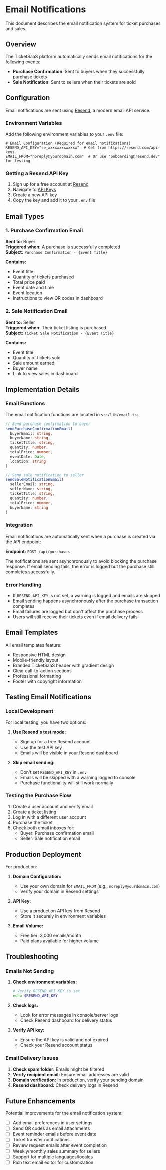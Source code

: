 # Email Notifications

This document describes the email notification system for ticket purchases and sales.

## Overview

The TicketSaaS platform automatically sends email notifications for the following events:
- **Purchase Confirmation**: Sent to buyers when they successfully purchase tickets
- **Sale Notification**: Sent to sellers when their tickets are sold

## Configuration

Email notifications are sent using [Resend](https://resend.com/), a modern email API service.

### Environment Variables

Add the following environment variables to your `.env` file:

```env
# Email Configuration (Required for email notifications)
RESEND_API_KEY="re_xxxxxxxxxxxxx"  # Get from https://resend.com/api-keys
EMAIL_FROM="noreply@yourdomain.com"  # Or use "onboarding@resend.dev" for testing
```

### Getting a Resend API Key

1. Sign up for a free account at [Resend](https://resend.com/)
2. Navigate to [API Keys](https://resend.com/api-keys)
3. Create a new API key
4. Copy the key and add it to your `.env` file

## Email Types

### 1. Purchase Confirmation Email

**Sent to:** Buyer  
**Triggered when:** A purchase is successfully completed  
**Subject:** `Purchase Confirmation - {Event Title}`

**Contains:**
- Event title
- Quantity of tickets purchased
- Total price paid
- Event date and time
- Event location
- Instructions to view QR codes in dashboard

### 2. Sale Notification Email

**Sent to:** Seller  
**Triggered when:** Their ticket listing is purchased  
**Subject:** `Ticket Sale Notification - {Event Title}`

**Contains:**
- Event title
- Quantity of tickets sold
- Sale amount earned
- Buyer name
- Link to view sales in dashboard

## Implementation Details

### Email Functions

The email notification functions are located in `src/lib/email.ts`:

```typescript
// Send purchase confirmation to buyer
sendPurchaseConfirmationEmail(
  buyerEmail: string,
  buyerName: string,
  ticketTitle: string,
  quantity: number,
  totalPrice: number,
  eventDate: Date,
  location: string
)

// Send sale notification to seller
sendSaleNotificationEmail(
  sellerEmail: string,
  sellerName: string,
  ticketTitle: string,
  quantity: number,
  totalPrice: number,
  buyerName: string
)
```

### Integration

Email notifications are automatically sent when a purchase is created via the API endpoint:

**Endpoint:** `POST /api/purchases`

The notifications are sent asynchronously to avoid blocking the purchase response. If email sending fails, the error is logged but the purchase still completes successfully.

### Error Handling

- If `RESEND_API_KEY` is not set, a warning is logged and emails are skipped
- Email sending happens asynchronously after the purchase transaction completes
- Email failures are logged but don't affect the purchase process
- Users will still receive their tickets even if email delivery fails

## Email Templates

All email templates feature:
- Responsive HTML design
- Mobile-friendly layout
- Branded TicketSaaS header with gradient design
- Clear call-to-action sections
- Professional formatting
- Footer with copyright information

## Testing Email Notifications

### Local Development

For local testing, you have two options:

1. **Use Resend's test mode:**
   - Sign up for a free Resend account
   - Use the test API key
   - Emails will be visible in your Resend dashboard

2. **Skip email sending:**
   - Don't set `RESEND_API_KEY` in `.env`
   - Emails will be skipped with a warning logged to console
   - Purchase functionality will still work normally

### Testing the Purchase Flow

1. Create a user account and verify email
2. Create a ticket listing
3. Log in with a different user account
4. Purchase the ticket
5. Check both email inboxes for:
   - Buyer: Purchase confirmation email
   - Seller: Sale notification email

## Production Deployment

For production:

1. **Domain Configuration:**
   - Use your own domain for `EMAIL_FROM` (e.g., `noreply@yourdomain.com`)
   - Verify your domain in Resend settings

2. **API Key:**
   - Use a production API key from Resend
   - Store it securely in environment variables

3. **Email Volume:**
   - Free tier: 3,000 emails/month
   - Paid plans available for higher volume

## Troubleshooting

### Emails Not Sending

1. **Check environment variables:**
   ```bash
   # Verify RESEND_API_KEY is set
   echo $RESEND_API_KEY
   ```

2. **Check logs:**
   - Look for error messages in console/server logs
   - Check Resend dashboard for delivery status

3. **Verify API key:**
   - Ensure the API key is valid and not expired
   - Check your Resend account status

### Email Delivery Issues

1. **Check spam folder:** Emails might be filtered
2. **Verify recipient email:** Ensure email addresses are valid
3. **Domain verification:** In production, verify your sending domain
4. **Resend dashboard:** Check delivery logs in Resend

## Future Enhancements

Potential improvements for the email notification system:

- [ ] Add email preferences in user settings
- [ ] Send QR codes as email attachments
- [ ] Event reminder emails before event date
- [ ] Ticket transfer notifications
- [ ] Review request emails after event completion
- [ ] Weekly/monthly sales summary for sellers
- [ ] Support for multiple languages/locales
- [ ] Rich text email editor for customization
